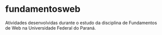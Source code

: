 # fundamentosweb
Atividades desenvolvidas durante o estudo da disciplina de Fundamentos de Web na Universidade Federal do Paraná.
